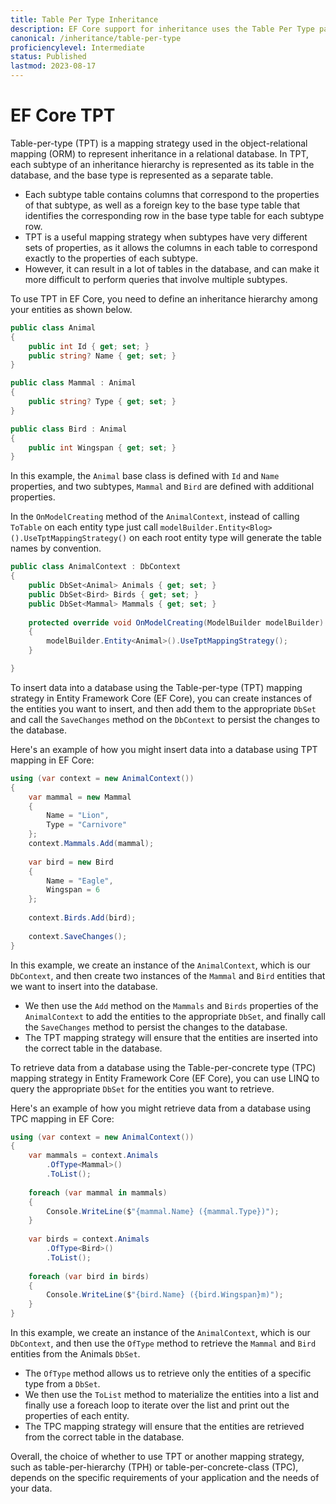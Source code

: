 ```yaml
---
title: Table Per Type Inheritance
description: EF Core support for inheritance uses the Table Per Type pattern
canonical: /inheritance/table-per-type
proficiencylevel: Intermediate
status: Published
lastmod: 2023-08-17
---
```


# EF Core TPT

Table-per-type (TPT) is a mapping strategy used in the object-relational mapping (ORM) to represent inheritance in a relational database. In TPT, each subtype of an inheritance hierarchy is represented as its table in the database, and the base type is represented as a separate table. 

 - Each subtype table contains columns that correspond to the properties of that subtype, as well as a foreign key to the base type table that identifies the corresponding row in the base type table for each subtype row.
 - TPT is a useful mapping strategy when subtypes have very different sets of properties, as it allows the columns in each table to correspond exactly to the properties of each subtype. 
 - However, it can result in a lot of tables in the database, and can make it more difficult to perform queries that involve multiple subtypes. 

To use TPT in EF Core, you need to define an inheritance hierarchy among your entities as shown below.

```csharp
public class Animal
{
    public int Id { get; set; }
    public string? Name { get; set; }
}

public class Mammal : Animal
{
    public string? Type { get; set; }
}

public class Bird : Animal
{
    public int Wingspan { get; set; }
}
```

In this example, the `Animal` base class is defined with `Id` and `Name` properties, and two subtypes, `Mammal` and `Bird` are defined with additional properties.

In the `OnModelCreating` method of the `AnimalContext`, instead of calling `ToTable` on each entity type just call `modelBuilder.Entity<Blog>().UseTptMappingStrategy()` on each root entity type will generate the table names by convention. 

```csharp
public class AnimalContext : DbContext
{
    public DbSet<Animal> Animals { get; set; }
    public DbSet<Bird> Birds { get; set; }
    public DbSet<Mammal> Mammals { get; set; }
	
    protected override void OnModelCreating(ModelBuilder modelBuilder)
    {
        modelBuilder.Entity<Animal>().UseTptMappingStrategy();
    }

}
```

To insert data into a database using the Table-per-type (TPT) mapping strategy in Entity Framework Core (EF Core), you can create instances of the entities you want to insert, and then add them to the appropriate `DbSet` and call the `SaveChanges` method on the `DbContext` to persist the changes to the database.

Here's an example of how you might insert data into a database using TPT mapping in EF Core:

```csharp
using (var context = new AnimalContext())
{
    var mammal = new Mammal
    {
        Name = "Lion",
        Type = "Carnivore"
    };
    context.Mammals.Add(mammal);
	
    var bird = new Bird
    {
        Name = "Eagle",
        Wingspan = 6
    };
	
    context.Birds.Add(bird);
	
    context.SaveChanges();
}
```

In this example, we create an instance of the `AnimalContext`, which is our `DbContext`, and then create two instances of the `Mammal` and `Bird` entities that we want to insert into the database. 

 - We then use the `Add` method on the `Mammals` and `Birds` properties of the `AnimalContext` to add the entities to the appropriate `DbSet`, and finally call the `SaveChanges` method to persist the changes to the database. 
 - The TPT mapping strategy will ensure that the entities are inserted into the correct table in the database.

To retrieve data from a database using the Table-per-concrete type (TPC) mapping strategy in Entity Framework Core (EF Core), you can use LINQ to query the appropriate `DbSet` for the entities you want to retrieve.

Here's an example of how you might retrieve data from a database using TPC mapping in EF Core:

```csharp
using (var context = new AnimalContext())
{
    var mammals = context.Animals
        .OfType<Mammal>()
        .ToList();
	
    foreach (var mammal in mammals)
    {
        Console.WriteLine($"{mammal.Name} ({mammal.Type})");
    }
	
    var birds = context.Animals
        .OfType<Bird>()
        .ToList();
	
    foreach (var bird in birds)
    {
        Console.WriteLine($"{bird.Name} ({bird.Wingspan}m)");
    }
}
```

In this example, we create an instance of the `AnimalContext`, which is our `DbContext`, and then use the `OfType` method to retrieve the `Mammal` and `Bird` entities from the Animals `DbSet`. 

 - The `OfType` method allows us to retrieve only the entities of a specific type from a `DbSet`. 
 - We then use the `ToList` method to materialize the entities into a list and finally use a foreach loop to iterate over the list and print out the properties of each entity. 
 - The TPC mapping strategy will ensure that the entities are retrieved from the correct table in the database.

Overall, the choice of whether to use TPT or another mapping strategy, such as table-per-hierarchy (TPH) or table-per-concrete-class (TPC), depends on the specific requirements of your application and the needs of your data.